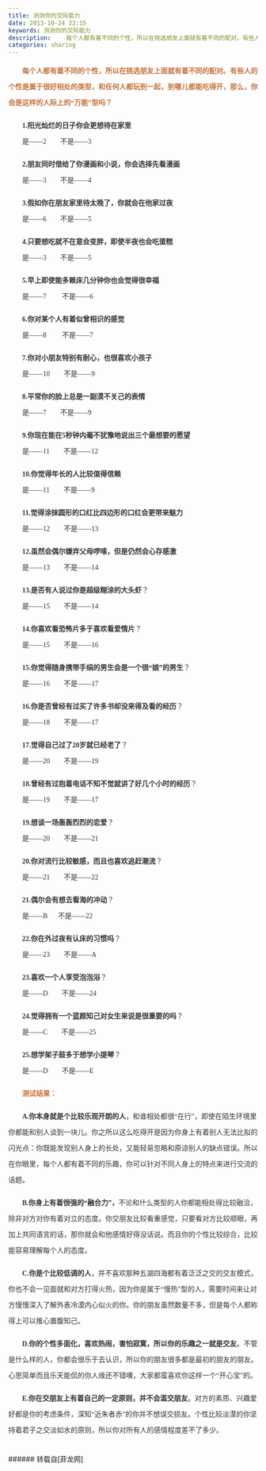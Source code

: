 ```yaml
---
title: 测测你的交际能力
date: 2013-10-24 22:15
keywords: 测测你的交际能力
description: 　　每个人都有着不同的个性，所以在挑选朋友上面就有着不同的配对。有些人的个性是属于很好相处的类型，和任何人都玩到一起，到哪儿都能吃得开，那么，你会是这样的人际上的“万能”型吗？　　1.阳光灿烂的日子你会更想待在家里 　　是——2　　不是——3　　2.朋友同时借给了你漫画和小说，你会选择先看漫画 　　是——3　　不是——4　　3.假如你在朋友家里待太晚了，你就会在他家过夜 　　是——6　　不是——5　　4.只要想吃就不在意会变胖，即使半夜也会吃蛋糕 　　是——3　　不是——5　　5.早上即使能多赖床几分钟你也会觉得很幸福 　　是——7 　　不是——6　　6.你对某个人有着似曾相识的感觉 　　是——8 　　不是——7　　7.你对小朋友特别有耐心，也很喜欢小孩子 　　是——10　　不是——9　　8.平常你的脸上总是一副漠不关己的表情 　　是——7　　不是——9　　9.你现在能在5秒钟内毫不犹豫地说出三个最想要的愿望 　　是——11　　不是——12　　10.你觉得年长的人比较值得信赖 　　是——11　　不是——9　　11.觉得涂抹圆形的口红比四边形的口红会更带来魅力 　　是——12　　不是——13　　12.虽然会偶尔嫌弃父母啰嗦，但是仍然会心存感激 　　是——13　　不是——14　　13.是否有人说过你是超级糊涂的大头虾？ 　　是——15　　不是——14　　14.你喜欢看恐怖片多于喜欢看爱情片？ 　　是——15　　不是——16　　15.你觉得随身携带手绢的男生会是一个很“娘”的男生？ 　　是——16　　不是——17　　16.你是否曾经有过买了许多书却没来得及看的经历？ 　　是——18　　不是——17　　17.觉得自己过了20岁就已经老了？ 　　是——20　　不是——19　　18.曾经有过抱着电话不知不觉就讲了好几个小时的经历？ 　　是——19　　不是——17　　19.想谈一场轰轰烈烈的恋爱？ 　　是——20　　不是——21　　20.你对流行比较敏感，而且也喜欢追赶潮流？ 　　是——21　　不是——22　　21.偶尔会有想去看海的冲动？ 　　是——B 　 不是——22　　22.你在外过夜有认床的习惯吗？ 　　是——23　　不是——A　　23.喜欢一个人享受泡泡浴？ 　　是——D　　不是——24　　24.觉得拥有一个蓝颜知己对女生来说是很重要的吗？ 　　是——C　　不是——25　　25.想学架子鼓多于想学小提琴？ 　　是——D　　不是——E　　测试结果：　　A.你本身就是个比较乐观开朗的人，和谁相处都很“在行”，即使在陌生环境里你都能和别人谈到一块儿。你之所以这么吃得开是因为你身上有着别人无法比拟的闪光点：你既能发现别人身上的长处，又能轻易忽略和原谅别人的缺点错误。所以在你眼里，每个人都有着不同的乐趣，你可以针对不同人身上的特点来进行交流的话题。　　B.你身上有着很强的“融合力”，不论和什么类型的人你都能相处得比较融洽，除非对方对你有着对立的态度。你交朋友比较看重感觉，只要看对方比较顺眼，再加上共同语言的话，那你就会和他感情好得没话说。而且你的个性比较综合，比较能容易理解每个人的态度。　　C.你是个比较低调的人，并不喜欢那种五湖四海都有着泛泛之交的交友模式，你也不会一见面就和对方打得火热，因为你是属于“慢热”型的人，需要时间来让对方慢慢深入了解外表冷漠内心似火的你。你的朋友虽然数量不多，但是每个人都称得上可以推心置腹知己。　　D.你的个性多面化，喜欢热闹，害怕寂寞，所以你的乐趣之一就是交友。不管是什么样的人，你都会很乐于去认识，所以你的朋友很多都是最初的朋友的朋友。心思简单而且乐天能侃的你人缘还不错噢，大家都蛮喜欢你这样一个“开心宝”的。　　E.你在交朋友上有着自己的一定原则，并不会滥交朋友。对方的素质、兴趣爱好都是你的考虑条件，深知“近朱者赤”的你并不想误交损友。个性比较淡漠的你坚持着君子之交淡如水的原则，所以你对所有人的感情程度差不了多少。
categories: sharing
---
```

<td class="t_f" id="postmessage_69051">

<p style="line-height:32px;text-indent:nullem;text-align:left"><font style="color:rgb(51, 51, 51)"><font face="Simsun">　　<strong><font color="#c4723c">每个人都有着不同的个性，所以在挑选朋友上面就有着不同的配对。有些人的个性是属于很好相处的类型，和任何人都玩到一起，到哪儿都能吃得开，那么，你会是这样的人际上的“万能”型吗？</font></strong></font></font></p><p style="line-height:32px;text-indent:nullem;text-align:left"><font style="color:rgb(51, 51, 51)"><font face="Simsun">　　<strong>1.阳光灿烂的日子你会更想待在家里</strong> <br/>
　　是——2　　不是——3</font></font></p><p style="line-height:32px;text-indent:nullem;text-align:left"><font style="color:rgb(51, 51, 51)"><font face="Simsun">　　<strong>2.朋友同时借给了你漫画和小说，你会选择先看漫画</strong> <br/>
　　是——3　　不是——4</font></font></p><p style="line-height:32px;text-indent:nullem;text-align:left"><font style="color:rgb(51, 51, 51)"><font face="Simsun">　　<strong>3.假如你在朋友家里待太晚了，你就会在他家过夜</strong> <br/>
　　是——6　　不是——5</font></font></p><p style="line-height:32px;text-indent:nullem;text-align:left"><font style="color:rgb(51, 51, 51)"><font face="Simsun">　　<strong>4.只要想吃就不在意会变胖，即使半夜也会吃蛋糕</strong> <br/>
　　是——3　　不是——5</font></font></p><p style="line-height:32px;text-indent:nullem;text-align:left"><font style="color:rgb(51, 51, 51)"><font face="Simsun">　　<strong>5.早上即使能多赖床几分钟你也会觉得很幸福 </strong><br/>
　　是——7 　　不是——6</font></font></p><p style="line-height:32px;text-indent:nullem;text-align:left"><font style="color:rgb(51, 51, 51)"><font face="Simsun">　　<strong>6.你对某个人有着似曾相识的感觉</strong> <br/>
　　是——8 　　不是——7</font></font></p><p style="line-height:32px;text-indent:nullem;text-align:left"><font style="color:rgb(51, 51, 51)"><font face="Simsun">　　<strong>7.你对小朋友特别有耐心，也很喜欢小孩子</strong> <br/>
　　是——10　　不是——9</font></font></p><p style="line-height:32px;text-indent:nullem;text-align:left"><font style="color:rgb(51, 51, 51)"><font face="Simsun">　　<strong>8.平常你的脸上总是一副漠不关己的表情 <br/>
</strong>　　是——7　　不是——9</font></font></p><p style="line-height:32px;text-indent:nullem;text-align:left"><font style="color:rgb(51, 51, 51)"><font face="Simsun">　　<strong>9.你现在能在5秒钟内毫不犹豫地说出三个最想要的愿望 <br/>
</strong>　　是——11　　不是——12</font></font></p><p style="line-height:32px;text-indent:nullem;text-align:left"><font style="color:rgb(51, 51, 51)"><font face="Simsun">　　<strong>10.你觉得年长的人比较值得信赖</strong> <br/>
　　是——11　　不是——9</font></font></p><p style="line-height:32px;text-indent:nullem;text-align:left"><font style="color:rgb(51, 51, 51)"><font face="Simsun">　　<strong>11.觉得涂抹圆形的口红比四边形的口红会更带来魅力</strong> <br/>
　　是——12　　不是——13</font></font></p><p style="line-height:32px;text-indent:nullem;text-align:left"><font style="color:rgb(51, 51, 51)"><font face="Simsun">　　<strong>12.虽然会偶尔嫌弃父母啰嗦，但是仍然会心存感激</strong> <br/>
　　是——13　　不是——14</font></font></p><p style="line-height:32px;text-indent:nullem;text-align:left"><font style="color:rgb(51, 51, 51)"><font face="Simsun">　　<strong>13.是否有人说过你是超级糊涂的大头虾</strong>？ <br/>
　　是——15　　不是——14</font></font></p><p style="line-height:32px;text-indent:nullem;text-align:left"><font style="color:rgb(51, 51, 51)"><font face="Simsun">　　<strong>14.你喜欢看恐怖片多于喜欢看爱情片</strong>？ <br/>
　　是——15　　不是——16</font></font></p><p style="line-height:32px;text-indent:nullem;text-align:left"><font style="color:rgb(51, 51, 51)"><font face="Simsun">　　<strong>15.你觉得随身携带手绢的男生会是一个很“娘”的男生</strong>？ <br/>
　　是——16　　不是——17</font></font></p><p style="line-height:32px;text-indent:nullem;text-align:left"><font style="color:rgb(51, 51, 51)"><font face="Simsun">　　<strong>16.你是否曾经有过买了许多书却没来得及看的经历</strong>？ <br/>
　　是——18　　不是——17</font></font></p><p style="line-height:32px;text-indent:nullem;text-align:left"><font style="color:rgb(51, 51, 51)"><font face="Simsun">　　<strong>17.觉得自己过了20岁就已经老了</strong>？ <br/>
　　是——20　　不是——19</font></font></p><p style="line-height:32px;text-indent:nullem;text-align:left"><font style="color:rgb(51, 51, 51)"><font face="Simsun">　　<strong>18.曾经有过抱着电话不知不觉就讲了好几个小时的经历</strong>？ <br/>
　　是——19　　不是——17</font></font></p><p style="line-height:32px;text-indent:nullem;text-align:left"><font style="color:rgb(51, 51, 51)"><font face="Simsun">　　<strong>19.想谈一场轰轰烈烈的恋爱</strong>？ <br/>
　　是——20　　不是——21</font></font></p><p style="line-height:32px;text-indent:nullem;text-align:left"><font style="color:rgb(51, 51, 51)"><font face="Simsun">　　<strong>20.你对流行比较敏感，而且也喜欢追赶潮流</strong>？ <br/>
　　是——21　　不是——22</font></font></p><p style="line-height:32px;text-indent:nullem;text-align:left"><font style="color:rgb(51, 51, 51)"><font face="Simsun">　　<strong>21.偶尔会有想去看海的冲动</strong>？ <br/>
　　是——B 　 不是——22</font></font></p><p style="line-height:32px;text-indent:nullem;text-align:left"><font style="color:rgb(51, 51, 51)"><font face="Simsun">　　<strong>22.你在外过夜有认床的习惯吗</strong>？ <br/>
　　是——23　　不是——A</font></font></p><p style="line-height:32px;text-indent:nullem;text-align:left"><font style="color:rgb(51, 51, 51)"><font face="Simsun">　　<strong>23.喜欢一个人享受泡泡浴</strong>？ <br/>
　　是——D　　不是——24</font></font></p><p style="line-height:32px;text-indent:nullem;text-align:left"><font style="color:rgb(51, 51, 51)"><font face="Simsun">　　<strong>24.觉得拥有一个蓝颜知己对女生来说是很重要的吗</strong>？ <br/>
　　是——C　　不是——25</font></font></p><p style="line-height:32px;text-indent:nullem;text-align:left"><font style="color:rgb(51, 51, 51)"><font face="Simsun">　　<strong>25.想学架子鼓多于想学小提琴</strong>？ <br/>
　　是——D　　不是——E</font></font></p><p style="line-height:32px;text-indent:nullem;text-align:left"><font style="color:rgb(51, 51, 51)"><font face="Simsun">　　<strong><font color="#cc7033">测试结果：</font></strong></font></font></p><p style="line-height:32px;text-indent:nullem;text-align:left"><font style="color:rgb(51, 51, 51)"><font face="Simsun">　　<strong>A.你本身就是个比较乐观开朗的人</strong>，和谁相处都很“在行”，即使在陌生环境里你都能和别人谈到一块儿。你之所以这么吃得开是因为你身上有着别人无法比拟的闪光点：你既能发现别人身上的长处，又能轻易忽略和原谅别人的缺点错误。所以在你眼里，每个人都有着不同的乐趣，你可以针对不同人身上的特点来进行交流的话题。</font></font></p><p style="line-height:32px;text-indent:nullem;text-align:left"><font style="color:rgb(51, 51, 51)"><font face="Simsun">　　<strong>B.你身上有着很强的“融合力”，</strong>不论和什么类型的人你都能相处得比较融洽，除非对方对你有着对立的态度。你交朋友比较看重感觉，只要看对方比较顺眼，再加上共同语言的话，那你就会和他感情好得没话说。而且你的个性比较综合，比较能容易理解每个人的态度。</font></font></p><p style="line-height:32px;text-indent:nullem;text-align:left"><font style="color:rgb(51, 51, 51)"><font face="Simsun">　　<strong>C.你是个比较低调的人</strong>，并不喜欢那种五湖四海都有着泛泛之交的交友模式，你也不会一见面就和对方打得火热，因为你是属于“慢热”型的人，需要时间来让对方慢慢深入了解外表冷漠内心似火的你。你的朋友虽然数量不多，但是每个人都称得上可以推心置腹知己。</font></font></p><p style="line-height:32px;text-indent:nullem;text-align:left"><font style="color:rgb(51, 51, 51)"><font face="Simsun">　　<strong>D.你的个性多面化，喜欢热闹，害怕寂寞，所以你的乐趣之一就是交友</strong>。不管是什么样的人，你都会很乐于去认识，所以你的朋友很多都是最初的朋友的朋友。心思简单而且乐天能侃的你人缘还不错噢，大家都蛮喜欢你这样一个“开心宝”的。</font></font></p><p style="line-height:32px;text-indent:nullem;text-align:left"><font style="color:rgb(51, 51, 51)"><font face="Simsun">　<strong>　E.你在交朋友上有着自己的一定原则，并不会滥交朋友</strong>。对方的素质、兴趣爱好都是你的考虑条件，深知“近朱者赤”的你并不想误交损友。个性比较淡漠的你坚持着君子之交淡如水的原则，所以你对所有人的感情程度差不了多少。</font></font></p><br/>
</td>
###### 转载自[菲龙网]